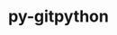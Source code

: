 ---
title: "py-gitpython"
layout: cache
categories: [package, develop]
meta: {"versions": ["3.1.27"], "compilers": ["gcc@=7.3.1"], "oss": ["amzn2"], "platforms": ["linux"], "targets": ["aarch64", "neoverse_n1", "x86_64_v3"], "stacks": ["aws-isc", "aws-isc-aarch64", "root"], "num_specs": 9, "num_specs_by_stack": {"aws-isc-aarch64": 6, "root": 9, "aws-isc": 3}}
spec_details: [{"hash": "2m5evay7i6hhk2odnihajrr5lrzyulgz", "compiler": "gcc@=7.3.1", "versions": ["3.1.27"], "os": "amzn2", "platform": "linux", "target": "aarch64", "variants": ["build_system=python_pip"], "stacks": ["aws-isc-aarch64", "root"], "size": "-", "tarball": "https://binaries.spack.io/develop/build_cache/linux-amzn2-aarch64/gcc-7.3.1/py-gitpython-3.1.27/linux-amzn2-aarch64-gcc-7.3.1-py-gitpython-3.1.27-2m5evay7i6hhk2odnihajrr5lrzyulgz.spack"}, {"hash": "f53asq42ps5dmv7upsywidwdxh4kv4hz", "compiler": "gcc@=7.3.1", "versions": ["3.1.27"], "os": "amzn2", "platform": "linux", "target": "aarch64", "variants": ["build_system=python_pip"], "stacks": ["aws-isc-aarch64", "root"], "size": "-", "tarball": "https://binaries.spack.io/develop/build_cache/linux-amzn2-aarch64/gcc-7.3.1/py-gitpython-3.1.27/linux-amzn2-aarch64-gcc-7.3.1-py-gitpython-3.1.27-f53asq42ps5dmv7upsywidwdxh4kv4hz.spack"}, {"hash": "kjgsq7gli6mbrp7it6vpoz6r6e35ah2l", "compiler": "gcc@=7.3.1", "versions": ["3.1.27"], "os": "amzn2", "platform": "linux", "target": "aarch64", "variants": ["build_system=python_pip"], "stacks": ["aws-isc-aarch64", "root"], "size": "-", "tarball": "https://binaries.spack.io/develop/build_cache/linux-amzn2-aarch64/gcc-7.3.1/py-gitpython-3.1.27/linux-amzn2-aarch64-gcc-7.3.1-py-gitpython-3.1.27-kjgsq7gli6mbrp7it6vpoz6r6e35ah2l.spack"}, {"hash": "2c3ivhktxoydm5dg4eteng5kblu64mxm", "compiler": "gcc@=7.3.1", "versions": ["3.1.27"], "os": "amzn2", "platform": "linux", "target": "neoverse_n1", "variants": ["build_system=python_pip"], "stacks": ["aws-isc-aarch64", "root"], "size": "-", "tarball": "https://binaries.spack.io/develop/build_cache/linux-amzn2-neoverse_n1/gcc-7.3.1/py-gitpython-3.1.27/linux-amzn2-neoverse_n1-gcc-7.3.1-py-gitpython-3.1.27-2c3ivhktxoydm5dg4eteng5kblu64mxm.spack"}, {"hash": "z75mga2hmenfudvpg3xwdbmmedw4pv35", "compiler": "gcc@=7.3.1", "versions": ["3.1.27"], "os": "amzn2", "platform": "linux", "target": "neoverse_n1", "variants": ["build_system=python_pip"], "stacks": ["aws-isc-aarch64", "root"], "size": "-", "tarball": "https://binaries.spack.io/develop/build_cache/linux-amzn2-neoverse_n1/gcc-7.3.1/py-gitpython-3.1.27/linux-amzn2-neoverse_n1-gcc-7.3.1-py-gitpython-3.1.27-z75mga2hmenfudvpg3xwdbmmedw4pv35.spack"}, {"hash": "ctqdgqm6t4y7lztuv6ojtl32kp2jitxm", "compiler": "gcc@=7.3.1", "versions": ["3.1.27"], "os": "amzn2", "platform": "linux", "target": "neoverse_n1", "variants": ["build_system=python_pip"], "stacks": ["aws-isc-aarch64", "root"], "size": "-", "tarball": "https://binaries.spack.io/develop/build_cache/linux-amzn2-neoverse_n1/gcc-7.3.1/py-gitpython-3.1.27/linux-amzn2-neoverse_n1-gcc-7.3.1-py-gitpython-3.1.27-ctqdgqm6t4y7lztuv6ojtl32kp2jitxm.spack"}, {"hash": "hhgu47st42tglm7wico2izpxcikfcpe7", "compiler": "gcc@=7.3.1", "versions": ["3.1.27"], "os": "amzn2", "platform": "linux", "target": "x86_64_v3", "variants": ["build_system=python_pip"], "stacks": ["root", "aws-isc"], "size": "-", "tarball": "https://binaries.spack.io/develop/build_cache/linux-amzn2-x86_64_v3/gcc-7.3.1/py-gitpython-3.1.27/linux-amzn2-x86_64_v3-gcc-7.3.1-py-gitpython-3.1.27-hhgu47st42tglm7wico2izpxcikfcpe7.spack"}, {"hash": "evuibfn4ubkyynjqd43brdjjcb4uz4l4", "compiler": "gcc@=7.3.1", "versions": ["3.1.27"], "os": "amzn2", "platform": "linux", "target": "x86_64_v3", "variants": ["build_system=python_pip"], "stacks": ["root", "aws-isc"], "size": "-", "tarball": "https://binaries.spack.io/develop/build_cache/linux-amzn2-x86_64_v3/gcc-7.3.1/py-gitpython-3.1.27/linux-amzn2-x86_64_v3-gcc-7.3.1-py-gitpython-3.1.27-evuibfn4ubkyynjqd43brdjjcb4uz4l4.spack"}, {"hash": "slqq3nmtiu7ybuwfcg23l63ajxudsiro", "compiler": "gcc@=7.3.1", "versions": ["3.1.27"], "os": "amzn2", "platform": "linux", "target": "x86_64_v3", "variants": ["build_system=python_pip"], "stacks": ["root", "aws-isc"], "size": "-", "tarball": "https://binaries.spack.io/develop/build_cache/linux-amzn2-x86_64_v3/gcc-7.3.1/py-gitpython-3.1.27/linux-amzn2-x86_64_v3-gcc-7.3.1-py-gitpython-3.1.27-slqq3nmtiu7ybuwfcg23l63ajxudsiro.spack"}]
---